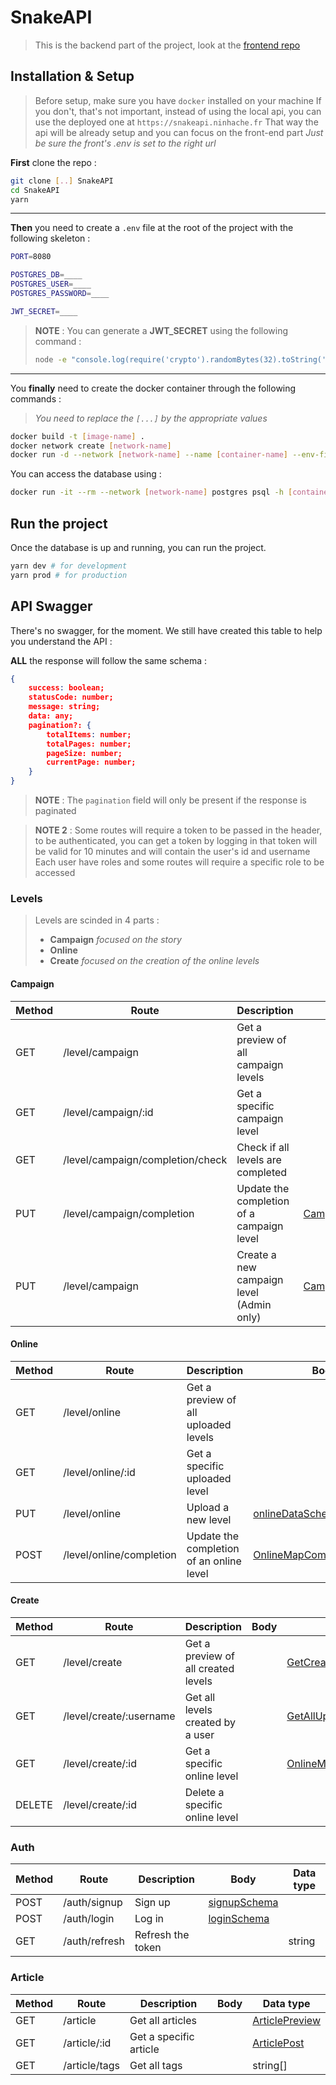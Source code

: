 # SnakeAPI

> This is the backend part of the project, look at the [frontend repo](https://github.com/Ninhache/NeoSnake.git)

## Installation & Setup

> Before setup, make sure you have `docker` installed on your machine
> If you don't, that's not important, instead of using the local api, you can use the deployed one at `https://snakeapi.ninhache.fr`
> That way the api will be already setup and you can focus on the front-end part
> _Just be sure the front's .env is set to the right url_

**First** clone the repo :

```bash
git clone [..] SnakeAPI
cd SnakeAPI
yarn
```

---

**Then** you need to create a `.env` file at the root of the project with the following skeleton :

```bash
PORT=8080

POSTGRES_DB=____
POSTGRES_USER=____
POSTGRES_PASSWORD=____

JWT_SECRET=____
```

> **NOTE** : You can generate a **JWT_SECRET** using the following command :
>
> ```bash
> node -e "console.log(require('crypto').randomBytes(32).toString('hex'))"
> ```

---

You **finally** need to create the docker container through the following commands :

> _You need to replace the `[...]` by the appropriate values_

```bash
docker build -t [image-name] .
docker network create [network-name]
docker run -d --network [network-name] --name [container-name] --env-file ./.env -p 5432:5432 [image-name]
```

You can access the database using :

```bash
docker run -it --rm --network [network-name] postgres psql -h [container-name] -U [user-name] -d [database-name]
```

## Run the project

Once the database is up and running, you can run the project.

```bash
yarn dev # for development
yarn prod # for production
```

## API Swagger

There's no swagger, for the moment.
We still have created this table to help you understand the API :

**ALL** the response will follow the same schema :

```json
{
    success: boolean;
    statusCode: number;
    message: string;
    data: any;
    pagination?: {
        totalItems: number;
        totalPages: number;
        pageSize: number;
        currentPage: number;
    }
}
```

> **NOTE** : The `pagination` field will only be present if the response is paginated

> **NOTE 2** : Some routes will require a token to be passed in the header, to be authenticated, you can get a token by logging in
> that token will be valid for 10 minutes and will contain the user's id and username
> Each user have roles and some routes will require a specific role to be accessed

### Levels

> Levels are scinded in 4 parts :
>
> - **Campaign** _focused on the story_
> - **Online**
> - **Create** _focused on the creation of the online levels_

#### Campaign

| Method | Route                            | Description                               | Body                                              | Data return type                                           | Pagination |
| ------ | -------------------------------- | ----------------------------------------- | ------------------------------------------------- | ---------------------------------------------------------- | ---------- |
| GET    | /level/campaign                  | Get a preview of all campaign levels      |                                                   | [CampaignPreviewResponse\[\]](./src/@types/ApiResponse.ts) | Yes        |
| GET    | /level/campaign/:id              | Get a specific campaign level             |                                                   | [CampaignData](./src/@types/Map.ts)                        |            |
| GET    | /level/campaign/completion/check | Check if all levels are completed         |                                                   | boolean                                                    |            |
| PUT    | /level/campaign/completion       | Update the completion of a campaign level | [CampaignMapCompletion](./src/schema/campaign.ts) | integer                                                    |            |
| PUT    | /level/campaign                  | Create a new campaign level (Admin only)  | [CampaignData](./src/@types/Map.ts)               |                                                            |            |

#### Online

| Method | Route                    | Description                              | Body                                                | Data type                                                  | Pagination |
| ------ | ------------------------ | ---------------------------------------- | --------------------------------------------------- | ---------------------------------------------------------- | ---------- |
| GET    | /level/online            | Get a preview of all uploaded levels     |                                                     | [GetAllUploadSuccessResponse](./src/@types/ApiResponse.ts) | Yes        |
| GET    | /level/online/:id        | Get a specific uploaded level            |                                                     | [OnlineMap](./src/@types/db/OnlineMap.ts)                  |            |
| PUT    | /level/online            | Upload a new level                       | [onlineDataSchema](./src/schema/map.ts)             |                                                            |            |
| POST   | /level/online/completion | Update the completion of an online level | [OnlineMapCompletionSchema](./src/schema/online.ts) |                                                            |            |

#### Create

| Method | Route                   | Description                         | Body | Data type                                                      | Pagination |
| ------ | ----------------------- | ----------------------------------- | ---- | -------------------------------------------------------------- | ---------- |
| GET    | /level/create           | Get a preview of all created levels |      | [GetCreatePreviewSuccessResponse](./src/@types/ApiResponse.ts) | Yes        |
| GET    | /level/create/:username | Get all levels created by a user    |      | [GetAllUploadSuccessResponse](./src/@types/ApiResponse.ts)     | Yes        |
| GET    | /level/create/:id       | Get a specific online level         |      | [OnlineMap](./src/@types/db/OnlineMap.ts)                      |            |
| DELETE | /level/create/:id       | Delete a specific online level      |      |                                                                |            |

### Auth

| Method | Route         | Description       | Body                                 | Data type |
| ------ | ------------- | ----------------- | ------------------------------------ | --------- |
| POST   | /auth/signup  | Sign up           | [signupSchema](./src/schema/auth.ts) |           |
| POST   | /auth/login   | Log in            | [loginSchema](./src/schema/auth.ts)  |           |
| GET    | /auth/refresh | Refresh the token |                                      | string    |

### Article

| Method | Route         | Description            | Body | Data type                                      |
| ------ | ------------- | ---------------------- | ---- | ---------------------------------------------- |
| GET    | /article      | Get all articles       |      | [ArticlePreview](./src/@types/ArticlePosts.ts) |
| GET    | /article/:id  | Get a specific article |      | [ArticlePost](./src/@types/ArticlePosts.ts)    |
| GET    | /article/tags | Get all tags           |      | string[]                                       |
